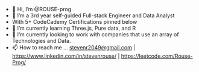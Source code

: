 - 👋 Hi, I’m @ROUSE-prog
- 👀 I’m a 3rd year self-guided Full-stack Engineer and Data Analyst
- With 5+ CodeCademy Certifications pinned below
- 🌱 I’m currently learning Three.js, Pure data, and R
- 💞️ I’m currently looking to work with companies that use an array of Technologies and Data.
- 📫 How to reach me ... stevenr2049@gmail.com | https://www.linkedin.com/in/stevenrouse/ | https://leetcode.com/Rouse-Prog/

<!---
ROUSE-prog/ROUSE-prog is a ✨ special ✨ repository because its `README.md` (this file) appears on your GitHub profile.
You can click the Preview link to take a look at your changes.
--->
